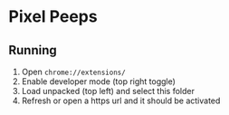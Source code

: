 # Pixel Peeps

## Running
1. Open `chrome://extensions/`
2. Enable developer mode (top right toggle)
3. Load unpacked (top left) and select this folder
4. Refresh or open a https url and it should be activated
